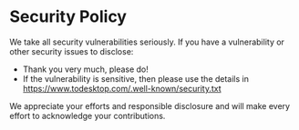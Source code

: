# Security Policy

We take all security vulnerabilities seriously.
If you have a vulnerability or other security issues to disclose:

- Thank you very much, please do!
- If the vulnerability is sensitive, then please use the details in https://www.todesktop.com/.well-known/security.txt

We appreciate your efforts and responsible disclosure and will make every effort to acknowledge your contributions.
